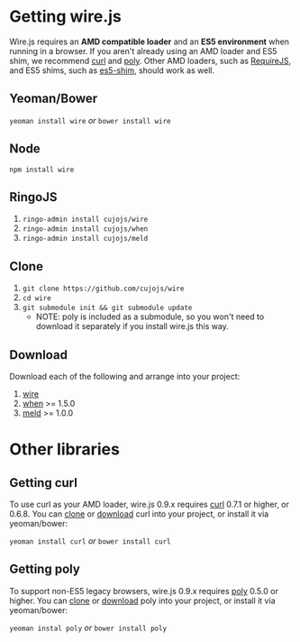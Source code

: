 # Getting wire.js

Wire.js requires an **AMD compatible loader** and an **ES5 environment** when running in a browser.  If you aren't already using an AMD loader and ES5 shim, we recommend [curl](#getting-curl) and [poly](#getting-poly).  Other AMD loaders, such as [RequireJS](http://requirejs.org), and ES5 shims, such as [es5-shim](https://github.com/kriskowal/es5-shim), should work as well.

## Yeoman/Bower

`yeoman install wire` *or* `bower install wire`

## Node

`npm install wire`

## RingoJS

1. `ringo-admin install cujojs/wire`
1. `ringo-admin install cujojs/when`
1. `ringo-admin install cujojs/meld`

## Clone

1. `git clone https://github.com/cujojs/wire`
1. `cd wire`
1. `git submodule init && git submodule update`
	* NOTE: poly is included as a submodule, so you won't need to download it separately if you install wire.js this way.

## Download

Download each of the following and arrange into your project:

1. [wire](https://github.com/cujojs/wire/tags)
1. [when](https://github.com/cujojs/when/tags) >= 1.5.0
1. [meld](https://github.com/cujojs/meld/tags) >= 1.0.0

# Other libraries

## Getting curl

To use curl as your AMD loader, wire.js 0.9.x requires [curl](https://github.com/cujojs/curl) 0.7.1 or higher, or 0.6.8.  You can [clone](https://github.com/cujojs/curl) or [download](https://github.com/cujojs/curl/tags) curl into your project, or install it via yeoman/bower:

`yeoman install curl` *or* `bower install curl`

## Getting poly

To support non-ES5 legacy browsers, wire.js 0.9.x requires [poly](https://github.com/cujojs/poly) 0.5.0 or higher.  You can [clone](https://github.com/cujojs/poly) or [download](https://github.com/cujojs/poly/tags) poly into your project, or install it via yeoman/bower:

`yeoman instal poly` *or* `bower install poly`